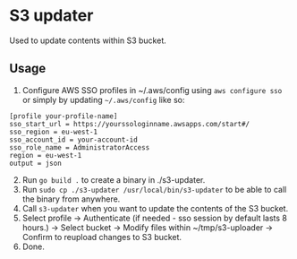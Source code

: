 # S3 updater

Used to update contents within S3 bucket.

## Usage

1. Configure AWS SSO profiles in ~/.aws/config using `aws configure sso` or simply by updating `~/.aws/config` like so:
```
[profile your-profile-name]
sso_start_url = https://yourssologinname.awsapps.com/start#/
sso_region = eu-west-1
sso_account_id = your-account-id
sso_role_name = AdministratorAccess
region = eu-west-1
output = json
```
2. Run `go build .` to create a binary in ./s3-updater.
3. Run `sudo cp ./s3-updater /usr/local/bin/s3-updater` to be able to call the binary from anywhere.
4. Call `s3-updater` when you want to update the contents of the S3 bucket.
5. Select profile -> Authenticate (if needed - sso session by default lasts 8 hours.) -> Select bucket -> Modify files within ~/tmp/s3-uploader -> Confirm to reupload changes to S3 bucket.
6. Done.
